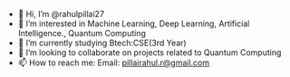 - 👋 Hi, I’m @rahulpillai27
- 👀 I’m interested in Machine Learning, Deep Learning, Artificial Intelligence., Quantum Computing
- 🌱 I’m currently studying Btech:CSE(3rd Year)
- 💞️ I’m looking to collaborate on projects related to Quantum Computing
- 📫 How to reach me: Email: pillairahul.r@gmail.com

<!---
rahulpillai27/rahulpillai27 is a ✨ special ✨ repository because its `README.md` (this file) appears on your GitHub profile.
You can click the Preview link to take a look at your changes.
--->
